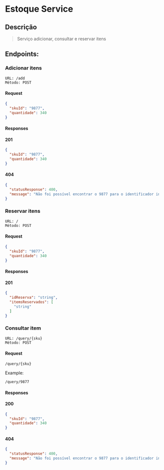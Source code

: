 # Estoque Service
## Descrição 
 > Serviço adicionar, consultar e reservar itens
 

## Endpoints: 
  ### Adicionar itens
    URL: /add
    Método: POST
  #### Request

``` json
{
  "skuId": "9877",
  "quantidade": 340
}
```
#### Responses
  #### 201

``` json
{
  "skuId": "9877",
  "quantidade": 340
}
```

#### 404

``` json
{
  "statusResponse": 400,
  "message": "Não foi possível encontrar o 9877 para o identificador informado Item "
}
```

### Reservar itens
    URL: /
    Método: POST
#### Request

``` json
{
  "skuId": "9877",
  "quantidade": 340
}
```
#### Responses
#### 201

``` json
{
  "idReserva": "string",
  "itemsReservados": [
    "string"
  ]
}
```

### Consultar item
    URL: /query/{sku}
    Método: POST
#### Request

```
/query/{sku}
```

Example:
```
/query/9877
```
#### Responses
#### 200

``` json
{
  "skuId": "9877",
  "quantidade": 340
}
```

#### 404

``` json
{
  "statusResponse": 400,
  "message": "Não foi possível encontrar o 9877 para o identificador informado Item "
}
```
